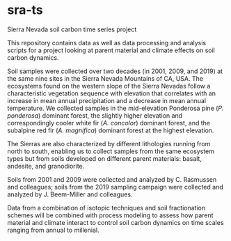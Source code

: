 # sra-ts
Sierra Nevada soil carbon time series project

This repository contains data as well as data processing and analysis scripts for a project looking at parent material and climate effects on soil carbon dynamics. 

Soil samples were collected over two decades (in 2001, 2009, and 2019) at the same nine sites in the Sierra Nevada Mountains of CA, USA. The ecosystems found on the western slope of the Sierra Nevadas follow a characteristic vegetation sequence with elevation that correlates with an increase in mean annual precipitation and a decrease in mean annual temperature. We collected samples in the mid-elevation Ponderosa pine (*P. ponderosa*) dominant forest, the slightly higher elevation and correspondingly cooler white fir (*A. concolor*) dominant forest, and the subalpine red fir (*A. magnifica*) dominant forest at the highest elevation. 

The Sierras are also characterized by different lithologies running from north to south, enabling us to collect samples from the same ecosystem types but from soils developed on different parent materials: basalt, andesite, and granodiorite.

Soils from 2001 and 2009 were collected and analyzed by C. Rasmussen and colleagues; soils from the 2019 sampling campaign were collected and analyzed by J. Beem-Miller and colleagues.

Data from a combination of isotopic techniques and soil fractionation schemes will be combined with process modeling to assess how parent material and climate interact to control soil carbon dynamics on time scales ranging from annual to millenial.
